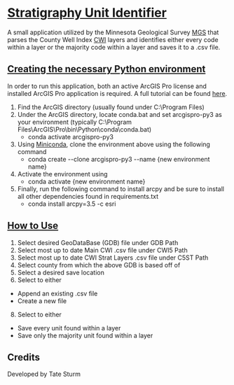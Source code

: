 # <ins>Stratigraphy Unit Identifier
A small application utilized by the Minnesota Geological Survey [MGS](https://cse.umn.edu/mgs) that parses the County Well Index [CWI](https://www.health.state.mn.us/communities/environment/water/mwi/index.html) layers and identifies either every
code within a layer or the majority code within a layer and saves it to a .csv file.

## <ins>Creating the necessary Python environment
In order to run this application, both an active ArcGIS Pro license and installed ArcGIS Pro application is required.  A full tutorial can be found [here](https://pro.arcgis.com/en/pro-app/latest/arcpy/get-started/installing-arcpy.htm).
1) Find the ArcGIS directory (usually found under C:\Program Files)
2) Under the ArcGIS directory, locate conda.bat and set arcgispro-py3 as your environment (typically C:\Program Files\ArcGIS\Pro\bin\Python\conda\conda.bat)
   - conda activate arcgispro-py3
4) Using [Miniconda](https://www.anaconda.com/docs/getting-started/miniconda/main), clone the environment above using the following command
   - conda create --clone arcgispro-py3  --name {new environment name}
5) Activate the environment using
   - conda activate {new environment name}
6) Finally, run the following command to install arcpy and be sure to install all other dependencies found in requirements.txt
   - conda install arcpy=3.5 -c esri

## <ins>How to Use
1) Select desired GeoDataBase (GDB) file under GDB Path
2) Select most up to date Main CWI .csv file under CWI5 Path
3) Select most up to date CWI Strat Layers .csv file under C5ST Path
4) Select county from which the above GDB is based off of
5) Select a desired save location
6) Select to either
- Append an existing .csv file
- Create a new file
8) Select to either
- Save every unit found within a layer
- Save only the majority unit found within a layer  

## Credits
Developed by Tate Sturm
